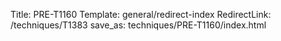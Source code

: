 Title: PRE-T1160
Template: general/redirect-index
RedirectLink: /techniques/T1383
save_as: techniques/PRE-T1160/index.html